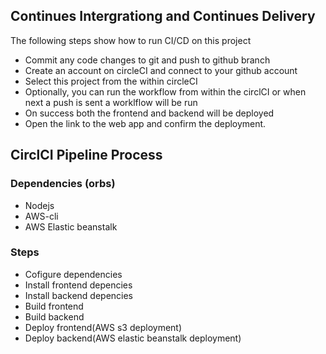  ## Continues Intergrationg and Continues Delivery
  The following steps show how to run CI/CD on this project
  - Commit any code changes to git and push to github branch
  - Create an account on  circleCI and connect to your github account
  - Select this project from the within  circleCI
  - Optionally, you can run the workflow from within the circlCI or when next a push is sent a worklflow will be run
  - On success both the frontend and backend will be deployed
  - Open the link to the web app and confirm the deployment.

  ## CirclCI Pipeline Process
  ### Dependencies (orbs)
  - Nodejs
  - AWS-cli
  - AWS Elastic beanstalk

  ### Steps
  - Cofigure dependencies 
  - Install frontend depencies
  - Install backend depencies
  - Build frontend
  - Build backend
  - Deploy frontend(AWS s3 deployment)
  - Deploy backend(AWS elastic beanstalk deployment)

  